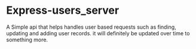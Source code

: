 # Express-users_server
A Simple api that helps handles user based requests such as finding, updating and adding user records.
it will definitely be updated over time to something more.
